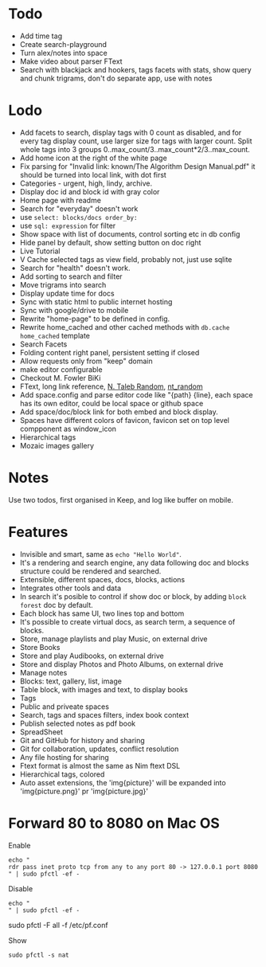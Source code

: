 # Todo

- Add time tag
- Create search-playground
- Turn alex/notes into space
- Make video about parser FText
- Search with blackjack and hookers, tags facets with stats, show query and chunk trigrams, don't do separate app, use with notes

# Lodo

- Add facets to search, display tags with 0 count as disabled, and for every tag display count, use larger size for
  tags with larger count. Split whole tags into 3 groups 0..max_count/3..max_count*2/3..max_count.
- Add home icon at the right of the white page
- Fix parsing for "Invalid link: known/The Algorithm Design Manual.pdf" it should be turned into local link, with dot first
- Categories - urgent, high, lindy, archive.
- Display doc id and block id with gray color
- Home page with readme
- Search for "everyday" doesn't work
- use `select: blocks/docs order_by: `
- use `sql: expression` for filter
- Show space with list of documents, control sorting etc in db config
- Hide panel by default, show setting button on doc right
- Live Tutorial
- V Cache selected tags as view field, probably not, just use sqlite
- Search for "health" doesn't work.
- Add sorting to search and filter
- Move trigrams into search
- Display update time for docs
- Sync with static html to public internet hosting
- Sync with google/drive to mobile
- Rewrite "home-page" to be defined in config.
- Rewrite home_cached and other cached methods with `db.cache home_cached` template
- Search Facets
- Folding content right panel, persistent setting if closed
- Allow requests only from "keep" domain
- make editor configurable
- Checkout M. Fowler BiKi
- FText, long link reference, [N. Taleb Random](nt_random), [nt_random](http://ntaleb.org/random)
- Add space.config and parse editor code like "{path} {line}, each space has its own editor, could
  be local space or github space
- Add space/doc/block link for both embed and block display.
- Spaces have different colors of favicon, favicon set on top level compponent as window_icon
- Hierarchical tags
- Mozaic images gallery

# Notes

Use two todos, first organised in Keep, and log like buffer on mobile.

# Features

- Invisible and smart, same as `echo "Hello World"`.
- It's a rendering and search engine, any data following doc and blocks structure could be rendered and searched.
- Extensible, different spaces, docs, blocks, actions
- Integrates other tools and data
- In search it's posible to control if show doc or block, by adding `block forest` doc by default.
- Each block has same UI, two lines top and bottom
- It's possible to create virtual docs, as search term, a sequence of blocks.
- Store, manage playlists and play Music, on external drive
- Store Books
- Store and play Audibooks, on external drive
- Store and display Photos and Photo Albums, on external drive
- Manage notes
- Blocks: text, gallery, list, image
- Table block, with images and text, to display books
- Tags
- Public and priveate spaces
- Search, tags and spaces filters, index book context
- Publish selected notes as pdf book
- SpreadSheet
- Git and GitHub for history and sharing
- Git for collaboration, updates, conflict resolution
- Any file hosting for sharing
- Ftext format is almost the same as Nim ftext DSL
- Hierarchical tags, colored
- Auto asset extensions, the 'img{picture}' will be expanded into 'img{picture.png}' pr 'img{picture.jpg}'

# Forward 80 to 8080 on Mac OS

Enable

```
echo "
rdr pass inet proto tcp from any to any port 80 -> 127.0.0.1 port 8080
" | sudo pfctl -ef -
```

Disable

```
echo "
" | sudo pfctl -ef -
```

sudo pfctl -F all -f /etc/pf.conf

Show

```
sudo pfctl -s nat
```